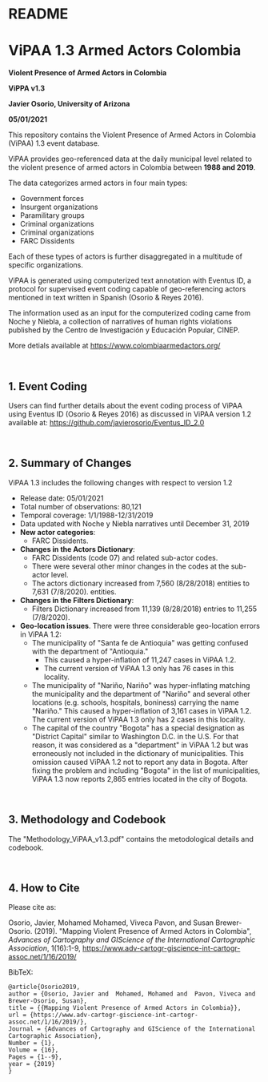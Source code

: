 # README
# ViPAA 1.3 Armed Actors Colombia

**Violent Presence of Armed Actors in Colombia**

**ViPPA v1.3**

**Javier Osorio, University of Arizona**

**05/01/2021**


This repository contains the Violent Presence of Armed Actors in Colombia (ViPAA) 1.3 event database.

ViPAA provides geo-referenced data at the daily municipal level related to the violent presence of armed actors in Colombia between **1988 and 2019**.

The data categorizes armed actors in four main types:

* Government forces
* Insurgent organizations
* Paramilitary groups
* Criminal organizations
* Criminal organizations
* FARC Dissidents

Each of these types of actors is further disaggregated in a multitude of specific organizations.   

ViPAA is generated using computerized text annotation with Eventus ID, a protocol for supervised event coding capable of geo-referencing actors mentioned in text written in Spanish (Osorio & Reyes 2016).

The information used as an input for the computerized coding came from Noche y Niebla, a collection of narratives of human rights violations published by the Centro de Investigación y Educación Popular, CINEP.

More detials available at https://www.colombiaarmedactors.org/



<br>

## 1. Event Coding 

Users can find further details about the event coding process of ViPAA using Eventus ID (Osorio & Reyes 2016) as discussed in ViPAA version 1.2 available at:
https://github.com/javierosorio/Eventus_ID_2.0 



<br>

## 2. Summary of Changes 

ViPAA 1.3 includes the following changes with respect to version 1.2

* Release date: 05/01/2021
* Total number of observations: 80,121
* Temporal coverage: 1/1/1988-12/31/2019
* Data updated with Noche y Niebla narratives until December 31, 2019
* **New actor categories**:
   * FARC Dissidents.
* **Changes in the Actors Dictionary**: 
   *  FARC Dissidents (code 07) and related sub-actor codes.
   *  There were several other minor changes in the codes at the sub-actor level.
   *  The actors dictionary increased from 7,560 (8/28/2018) entities to 7,631 (7/8/2020). entities.
* **Changes in the Filters Dictionary**: 
   *  Filters Dictionary increased from 11,139 (8/28/2018) entries to 11,255 (7/8/2020). 
* **Geo-location issues**. There were three considerable geo-location errors in ViPAA 1.2:
   *  The municipality of "Santa fe de Antioquia" was getting confused with the department of "Antioquia." 
      *  This caused a hyper-inflation of 11,247 cases in ViPAA 1.2. 
      *  The current version of ViPAA 1.3 only has 76 cases in this locality.
   *  The municipality of "Nariño, Nariño" was hyper-inflating matching the municipality and the department of "Nariño" and several other locations (e.g. schools, hospitals, boniness) carrying the name "Nariño." This caused a hyper-inflation of 3,161 cases in ViPAA 1.2. The current version of ViPAA 1.3 only has 2 cases in this locality.
   *  The capital of the country "Bogota" has a special designation as "District Capital" similar to Washington D.C. in the U.S. For that reason, it was considered as a "department" in ViPAA 1.2 but was erroneously not included in the dictionary of municipalities. This omission caused ViPAA 1.2 not to report any data in Bogota. After fixing the problem and including "Bogota" in the list of municipalities, ViPAA 1.3 now reports 2,865 entries located in the city of Bogota.


<br>

## 3. Methodology and Codebook


The "Methodology_ViPAA_v1.3.pdf" contains the metodological details and codebook.

<br>

## 4. How to Cite

Please cite as:

Osorio, Javier, Mohamed Mohamed, Viveca Pavon, and Susan Brewer-Osorio. (2019). "Mapping Violent Presence of Armed Actors in Colombia", *Advances of Cartography and GIScience of the International Cartographic Association*, 1(16):1-9, https://www.adv-cartogr-giscience-int-cartogr-assoc.net/1/16/2019/


BibTeX:
```
@article{Osorio2019,
author = {Osorio, Javier and  Mohamed, Mohamed and  Pavon, Viveca and 
Brewer-Osorio, Susan},
title = {{Mapping Violent Presence of Armed Actors in Colombia}},
url = {https://www.adv-cartogr-giscience-int-cartogr-assoc.net/1/16/2019/},
Journal = {Advances of Cartography and GIScience of the International 
Cartographic Association},
Number = {1},
Volume = {16},
Pages = {1--9},
year = {2019}
}
```

